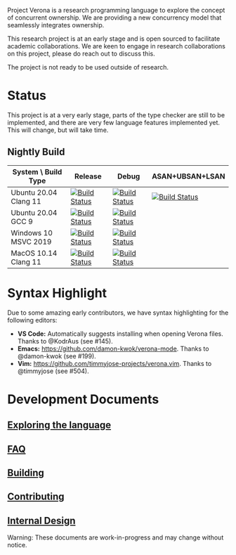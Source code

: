 
Project Verona is a research programming language to explore the concept of
concurrent ownership.  We are providing a new concurrency model that seamlessly
integrates ownership.

This research project is at an early stage and is open sourced to facilitate 
academic collaborations.  We are keen to engage in research collaborations on
this project, please do reach out to discuss this.

The project is not ready to be used outside of research.

# Status

This project is at a very early stage, parts of the type checker are still to be
implemented, and there are very few language features implemented yet. This will
change, but will take time.

## Nightly Build

System \ Build Type | Release | Debug | ASAN+UBSAN+LSAN
--------|---------|-------|--------
Ubuntu 20.04 Clang 11 | [![Build Status](https://dev.azure.com/ProjectVeronaCI/Project%20Verona/_apis/build/status/Verona%20Nightly?branchName=master&stageName=Linux%20(Verona)&jobName=Linux&configuration=Linux%20Clang%20Release)](https://dev.azure.com/ProjectVeronaCI/Project%20Verona/_build/latest?definitionId=11&branchName=master) | [![Build Status](https://dev.azure.com/ProjectVeronaCI/Project%20Verona/_apis/build/status/Verona%20Nightly?branchName=master&stageName=Linux%20(Verona)&jobName=Linux&configuration=Linux%20Clang%20Debug)](https://dev.azure.com/ProjectVeronaCI/Project%20Verona/_build/latest?definitionId=11&branchName=master) | [![Build Status](https://dev.azure.com/ProjectVeronaCI/Project%20Verona/_apis/build/status/Verona%20Nightly?branchName=master&stageName=Linux%20(Verona)&jobName=Linux&configuration=Linux%20Clang%20Debug%20(SAN))](https://dev.azure.com/ProjectVeronaCI/Project%20Verona/_build/latest?definitionId=11&branchName=master)
Ubuntu 20.04 GCC 9 | [![Build Status](https://dev.azure.com/ProjectVeronaCI/Project%20Verona/_apis/build/status/Verona%20Nightly?branchName=master&stageName=Linux%20(Verona)&jobName=Linux&configuration=Linux%20GCC%20Release)](https://dev.azure.com/ProjectVeronaCI/Project%20Verona/_build/latest?definitionId=11&branchName=master) | [![Build Status](https://dev.azure.com/ProjectVeronaCI/Project%20Verona/_apis/build/status/Verona%20Nightly?branchName=master&stageName=Linux%20(Verona)&jobName=Linux&configuration=Linux%20GCC%20Debug)](https://dev.azure.com/ProjectVeronaCI/Project%20Verona/_build/latest?definitionId=11&branchName=master)
Windows 10 MSVC 2019 | [![Build Status](https://dev.azure.com/ProjectVeronaCI/Project%20Verona/_apis/build/status/Verona%20Nightly?branchName=master&stageName=Windows%20(Verona)&jobName=Windows&configuration=Windows%20Release)](https://dev.azure.com/ProjectVeronaCI/Project%20Verona/_build/latest?definitionId=11&branchName=master) | [![Build Status](https://dev.azure.com/ProjectVeronaCI/Project%20Verona/_apis/build/status/Verona%20Nightly?branchName=master&stageName=Windows%20(Verona)&jobName=Windows&configuration=Windows%20RelWithDebInfo)](https://dev.azure.com/ProjectVeronaCI/Project%20Verona/_build/latest?definitionId=11&branchName=master) |
MacOS 10.14 Clang 11 | [![Build Status](https://dev.azure.com/ProjectVeronaCI/Project%20Verona/_apis/build/status/Verona%20Nightly?branchName=master&stageName=macOS%20(Verona)&jobName=macOS&configuration=macOS%20Release)](https://dev.azure.com/ProjectVeronaCI/Project%20Verona/_build/latest?definitionId=11&branchName=master) | [![Build Status](https://dev.azure.com/ProjectVeronaCI/Project%20Verona/_apis/build/status/Verona%20Nightly?branchName=master&stageName=macOS%20(Verona)&jobName=macOS&configuration=macOS%20Debug)](https://dev.azure.com/ProjectVeronaCI/Project%20Verona/_build/latest?definitionId=11&branchName=master) |

# Syntax Highlight

Due to some amazing early contributors, we have syntax highlighting for the following editors:
* **VS Code:** Automatically suggests installing when opening Verona files. Thanks to @KodrAus (see #145).
* **Emacs:** https://github.com/damon-kwok/verona-mode. Thanks to @damon-kwok (see #199).
* **Vim:** https://github.com/timmyjose-projects/verona.vim. Thanks to @timmyjose (see #504).

# Development Documents

## [Exploring the language](docs/explore.md)

## [FAQ](docs/faq.md)

## [Building](docs/building.md)

## [Contributing](CONTRIBUTING.md)

## [Internal Design](docs/internal)

Warning: These documents are work-in-progress and may change without notice.
